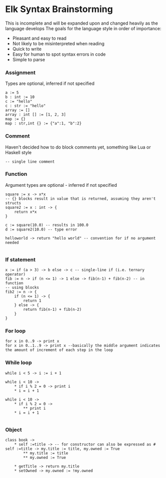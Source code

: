 # Elk Syntax Brainstorming
This is incomplete and will be expanded upon and changed heavily as the language develops
The goals for the language style in order of importance:
* Pleasant and easy to read 
* Not likely to be misinterpreted when reading
* Quick to write
* Easy for human to spot syntax errors in code
* Simple to parse

### Assignment
Types are optional, inferred if not specified
```
a := 5
b : int := 10
c := "hello"
c : str := "hello"
array := []
array : int [] := [1, 2, 3]
map := {}
map : str,int {} := {"a":1, "b":2}
```

### Comment
Haven't decided how to do block comments yet, something like Lua or Haskell style
```
-- single line comment
```

### Function
Argument types are optional - inferred if not specified
```
square := x -> x*x
-- {} blocks result in value that is returned, assuming they aren't structs
square2 := x : int -> {
    return x*x
}

c := square(10.0) -- results in 100.0
d := square2(10.0) -- type error

helloworld -> return "hello world" -- convention for if no argument needed


```

### If statement
```
x := if (a > 3) -> b else -> c -- single-line if (i.e. ternary operator)
fib := n -> if (n <= 1) -> 1 else -> fib(n-1) + fib(n-2) -- in function
-- using blocks
fib2 := n -> {
    if (n <= 1) -> {
        return 1
    } else -> {
        return fib(n-1) + fib(n-2)
    }
}
```

### For loop
```
for x in 0..9 -> print x
for x in 0..1..9 -> print x --basically the middle argument indicates the amount of increment of each step in the loop
```

### While loop
```
while i < 5 -> i := i + 1

while i < 10 -> 
    * if i % 2 = 0 -> print i 
    * i = i + 1

while i < 10 -> 
    * if i % 2 = 0 -> 
        ** print i 
    * i = i + 1
    
```

### Object
```
class book -> 
    * self :=title -> -- for constructor can also be expressed as # self :=title -> my.title := title, my.owned := True 
        ** my.title := title 
        ** my.owned := True
        
    * getTitle -> return my.title
    * setOwned -> my.owned := !my.owned
    
```
    

